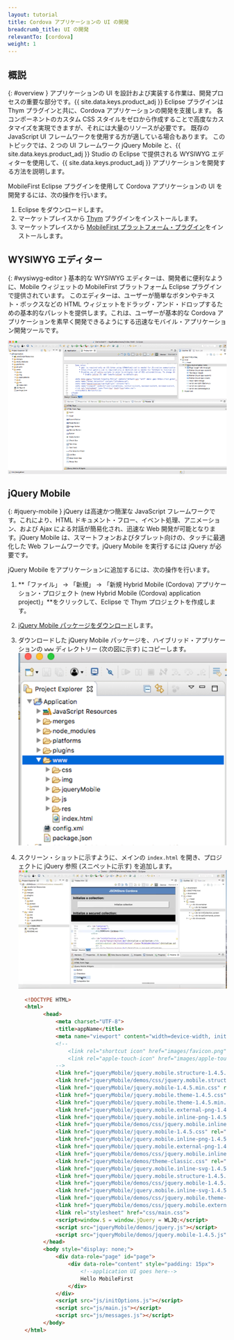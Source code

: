 ```yaml
---
layout: tutorial
title: Cordova アプリケーションの UI の開発
breadcrumb_title: UI の開発
relevantTo: [cordova]
weight: 1
---
```

<!-- NLS_CHARSET=UTF-8 -->
## 概説
{: #overview }
アプリケーションの UI を設計および実装する作業は、開発プロセスの重要な部分です。{{ site.data.keys.product_adj }} Eclipse プラグインは Thym プラグインと共に、Cordova アプリケーションの開発を支援します。
各コンポーネントのカスタム CSS スタイルをゼロから作成することで高度なカスタマイズを実現できますが、それには大量のリソースが必要です。
既存の JavaScript UI フレームワークを使用する方が適している場合もあります。
このトピックでは、2 つの UI フレームワーク jQuery Mobile と、{{ site.data.keys.product_adj }} Studio の Eclipse で提供される WYSIWYG エディターを使用して、{{ site.data.keys.product_adj }} アプリケーションを開発する方法を説明します。

MobileFirst Eclipse プラグインを使用して Cordova アプリケーションの UI を開発するには、次の操作を行います。

1. Eclipse をダウンロードします。
2. マーケットプレイスから [Thym](http://marketplace.eclipse.org/content/eclipse-thym) プラグインをインストールします。
3. マーケットプレイスから [MobileFirst プラットフォーム・プラグイン](http://marketplace.eclipse.org/content/ibm-mobilefirst-foundation-studio)をインストールします。


## WYSIWYG エディター
{: #wysiwyg-editor }
基本的な WYSIWYG エディターは、開発者に便利なように、Mobile ウィジェットの MobileFirst プラットフォーム Eclipse プラグインで提供されています。
このエディターは、ユーザーが簡単なボタンやテキスト・ボックスなどの HTML ウィジェットをドラッグ・アンド・ドロップするための基本的なパレットを提供します。これは、ユーザーが基本的な Cordova アプリケーションを素早く開発できるようにする迅速なモバイル・アプリケーション開発ツールです。

![WYSIWYG エディター](wysiwyg-editor.png)

## jQuery Mobile
{: #jquery-mobile }
jQuery は高速かつ簡潔な JavaScript フレームワークです。これにより、HTML ドキュメント・フロー、イベント処理、アニメーション、および Ajax による対話が簡易化され、迅速な Web 開発が可能となります。jQuery Mobile は、スマートフォンおよびタブレット向けの、タッチに最適化した Web フレームワークです。jQuery Mobile を実行するには jQuery が必要です。

jQuery Mobile をアプリケーションに追加するには、次の操作を行います。

1. **「ファイル」 -> 「新規」 -> 「新規 Hybrid Mobile (Cordova) アプリケーション・プロジェクト (new Hybrid Mobile (Cordova) application project)」**をクリックして、Eclipse で Thym プロジェクトを作成します。
2. [jQuery Mobile パッケージをダウンロード](http://jquerymobile.com/download/)します。
3. ダウンロードした jQuery Mobile パッケージを、ハイブリッド・アプリケーションの `www` ディレクトリー (次の図に示す) にコピーします。
  ![www ディレクトリー](www-dir.png)
4. スクリーン・ショットに示すように、メインの `index.html` を開き、プロジェクトに jQuery 参照 (スニペットに示す) を追加します。
    ![JQuery 参照の追加](add-jquery-refs.png)

    ```html
      <!DOCTYPE HTML>
      <html>
          	<head>
          		<meta charset="UTF-8">
          		<title>appName</title>
          		<meta name="viewport" content="width=device-width, initial-scale=1.0, maximum-scale=1.0, minimum-scale=1.0, user-scalable=0">
          		<!--
          			<link rel="shortcut icon" href="images/favicon.png">
          			<link rel="apple-touch-icon" href="images/apple-touch-icon.png">
          		-->
          		<link href="jqueryMobile/jquery.mobile.structure-1.4.5.min.css" rel="stylesheet">
          		<link href="jqueryMobile/demos/css/jquery.mobile.structure-1.4.5.min.css" rel="stylesheet">
          		<link href="jqueryMobile/jquery.mobile-1.4.5.min.css" rel="stylesheet">
          		<link href="jqueryMobile/jquery.mobile.theme-1.4.5.css" rel="stylesheet">
          		<link href="jqueryMobile/jquery.mobile.theme-1.4.5.min.css" rel="stylesheet">
          		<link href="jqueryMobile/jquery.mobile.external-png-1.4.5.min.css" rel="stylesheet">
          		<link href="jqueryMobile/jquery.mobile.inline-png-1.4.5.css" rel="stylesheet">
          		<link href="jqueryMobile/demos/css/jquery.mobile.inline-svg-1.4.5.min.css" rel="stylesheet">
          		<link href="jqueryMobile/jquery.mobile-1.4.5.css" rel="stylesheet">
          		<link href="jqueryMobile/jquery.mobile.inline-png-1.4.5.min.css" rel="stylesheet">
          		<link href="jqueryMobile/jquery.mobile.external-png-1.4.5.css" rel="stylesheet">
          		<link href="jqueryMobile/demos/css/jquery.mobile.inline-png-1.4.5.min.css" rel="stylesheet">
          		<link href="jqueryMobile/demos/theme-classic.css" rel="stylesheet">
          		<link href="jqueryMobile/jquery.mobile.inline-svg-1.4.5.css" rel="stylesheet">
          		<link href="jqueryMobile/jquery.mobile.structure-1.4.5.css" rel="stylesheet">
          		<link href="jqueryMobile/demos/css/jquery.mobile-1.4.5.min.css" rel="stylesheet">
          		<link href="jqueryMobile/jquery.mobile.inline-svg-1.4.5.min.css" rel="stylesheet">
          		<link href="jqueryMobile/demos/css/jquery.mobile.theme-1.4.5.min.css" rel="stylesheet">
          		<link href="jqueryMobile/demos/css/jquery.mobile.external-png-1.4.5.min.css" rel="stylesheet">
          		<link rel="stylesheet" href="css/main.css">
          		<script>window.$ = window.jQuery = WLJQ;</script>
          		<script src="jqueryMobile/demos/jquery.js"></script>
          		<script src="jqueryMobile/demos/jquery.mobile-1.4.5.js"></script>
          	</head>
          	<body style="display: none;">
          		<div data-role="page" id="page">
          			<div data-role="content" style="padding: 15px">
          				<!--application UI goes here-->
          				Hello MobileFirst
          			</div>
          		</div>
          		<script src="js/initOptions.js"></script>
          		<script src="js/main.js"></script>
          		<script src="js/messages.js"></script>
          	</body>
      </html>
    ```
